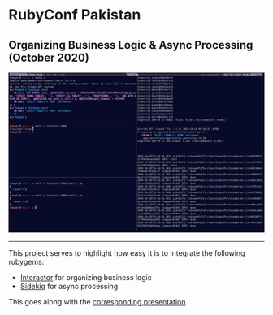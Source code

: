 # RubyConf Pakistan

## Organizing Business Logic & Async Processing (October 2020)

![](screenshot.png)

* * *

This project serves to highlight how easy it is to integrate the following
rubygems:
* [Interactor](https://github.com/collectiveidea/interactor) for organizing
business logic
* [Sidekiq](https://github.com/mperham/sidekiq) for async processing

This goes along with the
[corresponding presentation](https://docs.google.com/presentation/d/1X9zGWnm4o9laIN7ZtOQBXZb3z-e24vfFYSrRjfG5uLw).
